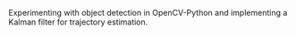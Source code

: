 Experimenting with object detection in OpenCV-Python and implementing a Kalman filter for trajectory estimation.
